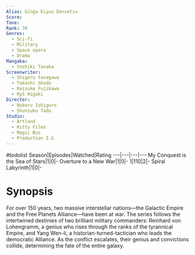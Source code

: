 ```yaml
---
Alias: Ginga Eiyuu Densetsu
Score:
Tone: 
Rank: 76
Genres:
  - Sci-fi
  - Military
  - Space opera
  - Drama
Mangaka:
  - Yoshiki Tanaka
Screenwriter:
  - Shigeru Yanagawa
  - Takeshi Shudo
  - Keisuke Fujikawa
  - Ryō Higaki
Director:
  - Noboru Ishiguro
  - Shunsuke Tada
Studio:
  - Artland
  - Kitty Films
  - Magic Bus
  - Production I.G
---
```

#todolist
Season|Episodes|Watched|Rating
---|---|---|---
My Conquest is the Sea of Stars|1|0|-
Overture to a New War|1|0|-
1|110|2|-
Spiral Labyrinth|1|0|-

# Synopsis
For over 150 years, two massive interstellar nations—the Galactic Empire and the Free Planets Alliance—have been at war. The series follows the intertwined destinies of two brilliant military commanders: Reinhard von Lohengramm, a genius who rises through the ranks of the tyrannical Empire, and Yang Wen-li, a historian-turned-tactician who leads the democratic Alliance. As the conflict escalates, their genius and convictions collide, determining the fate of the entire galaxy.
